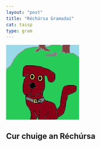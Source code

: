 ```yaml
---
layout: "post"
title: "Réchúrsa Gramadaí"
cat: taisp
type: gram
---
```


<img src="../assets/img/tadhg.jpg" alt="tadhg">

## Cur chuige an Réchúrsa
